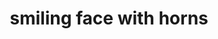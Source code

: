 ---
layout: smileys&emotion
title: smiling face with horns
emoji: smiling_face_with_horns
permalink: 😈.html
image: assets/img/3moji/smiling_face_with_horns.png
---
